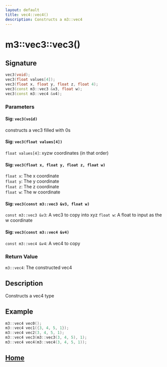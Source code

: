 ```yaml
---
layout: default
title: vec4::vec4()
description: Constructs a m3::vec4
---
```


# m3::vec3::vec3()

## Signature

```c++
vec3(void);
vec3(float values[4]);
vec3(float x, float y, float z, float 4);
vec3(const m3::vec3 &v3, float w);
vec3(const m3::vec4 &v4);
```

### Parameters

#### Sig: `vec3(void)`
constructs a vec3 filled with 0s

#### Sig: `vec3(float values[4])`
`float values[4]`: xyzw coordinates \(in that order\)

#### Sig: `vec3(float x, float y, float z, float w)`
`float x`: The x coordinate  
`float y`: The y coordinate  
`float z`: The z coordinate  
`float w`: The w coordinate

#### Sig: `vec3(const m3::vec3 &v3, float w)`
`const m3::vec3 &v3`: A vec3 to copy into xyz
`float w`: A float to input as the w coordinate

#### Sig: `vec3(const m3::vec4 &v4)`
`const m3::vec4 &v4`: A vec4 to copy

### Return Value

`m3::vec4`: The constructed vec4

## Description

Constructs a vec4 type

## Example

```c++
m3::vec4 vec0();
m3::vec4 vec1({3, 4, 5, 1});
m3::vec4 vec2(3, 4, 5, 1);
m3::vec4 vec3(m3::vec3(3, 4, 5), 1);
m3::vec4 vec4(m3::vec4(3, 4, 5, 1));
```

## [Home](https://developergy.github.io/math3d/)
